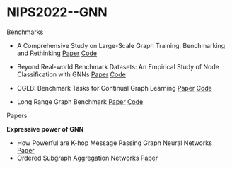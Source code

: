 # NIPS2022--GNN
Benchmarks 

-  A Comprehensive Study on Large-Scale Graph Training: Benchmarking and Rethinking [Paper](https://arxiv.org/pdf/2210.07494.pdf) [Code](https://github.com/VITA-Group/Large_Scale_GCN_Benchmarking)

-  Beyond Real-world Benchmark Datasets: An Empirical Study of Node Classification with GNNs [Paper](https://arxiv.org/pdf/2206.09144.pdf) [Code](https://github.com/seijimaekawa/empirical-study-of-GNNs)
 
-  CGLB: Benchmark Tasks for Continual Graph Learning [Paper](https://openreview.net/forum?id=5wNiiIDynDF) [Code](https://github.com/QueuQ/CGLB)

-  Long Range Graph Benchmark [Paper](https://arxiv.org/pdf/2206.08164.pdf) [Code](https://github.com/vijaydwivedi75/lrgb)

Papers

**Expressive power of GNN**

- How Powerful are K-hop Message Passing Graph Neural Networks [Paper](https://arxiv.org/pdf/2205.13328.pdf)
- Ordered Subgraph Aggregation Networks [Paper](https://arxiv.org/pdf/2206.11168.pdf)

